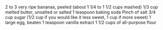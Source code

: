2 to 3 very ripe bananas, peeled (about 1 1/4 to 1 1/2 cups mashed)
1/3 cup melted butter, unsalted or salted
1 teaspoon baking soda
Pinch of salt
3/4 cup sugar (1/2 cup if you would like it less sweet, 1 cup if more sweet)
1 large egg, beaten
1 teaspoon vanilla extract
1 1/2 cups of all-purpose flour